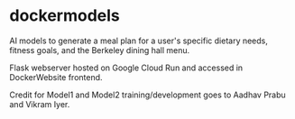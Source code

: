 # dockermodels
AI models to generate a meal plan for a user's specific dietary needs, fitness goals, and the Berkeley dining hall menu.

Flask webserver hosted on Google Cloud Run and accessed in DockerWebsite frontend.

Credit for Model1 and Model2 training/development goes to Aadhav Prabu and Vikram Iyer.
